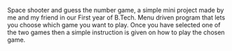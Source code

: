 Space shooter and guess the number game, a simple mini project made by me and my friend in our First year of B.Tech.
Menu driven program that lets you choose which game you want to play.
Once you have selected one of the two games then a simple instruction is given on how to play the chosen game.
